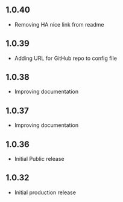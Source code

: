 <!-- https://developers.home-assistant.io/docs/add-ons/presentation#keeping-a-changelog -->

## 1.0.40

- Removing HA nice link from readme

## 1.0.39

- Adding URL for GitHub repo to config file

## 1.0.38

- Improving documentation

## 1.0.37

- Improving documentation

## 1.0.36

- Initial Public release

## 1.0.32

- Initial production release